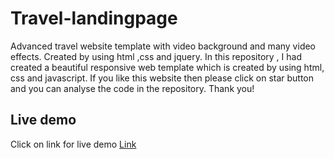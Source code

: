 # Travel-landingpage
Advanced travel website template with video background and many video effects. Created by using html ,css and jquery.
In this repository , I had created a beautiful responsive web template which is created by using html, css and javascript. If you like this website then please click on star button and you can analyse the code in the repository.
Thank you!
## Live demo
Click on link for live demo
[Link](https://parimala-katasani.github.io/Travel-landingpage/Travel-landingpage/index.html/)
